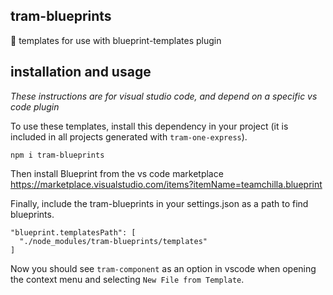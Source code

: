 ## tram-blueprints
📘 templates for use with blueprint-templates plugin

## installation and usage
_These instructions are for visual studio code, and depend on a specific vs code plugin_

To use these templates, install this dependency in your project (it is included in all projects generated with `tram-one-express`).

```
npm i tram-blueprints
```

Then install Blueprint from the vs code marketplace
https://marketplace.visualstudio.com/items?itemName=teamchilla.blueprint

Finally, include the tram-blueprints in your settings.json as a path to find blueprints.

```
"blueprint.templatesPath": [
  "./node_modules/tram-blueprints/templates"
]
```

Now you should see `tram-component` as an option in vscode when opening the context menu and selecting `New File from Template`.
